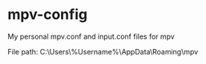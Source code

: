 # mpv-config
My personal mpv.conf and input.conf files for mpv

File path: C:\\Users\\%Username%\\AppData\\Roaming\\mpv

